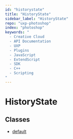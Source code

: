 ```yaml
---
id: "historystate"
title: "HistoryState"
sidebar_label: "HistoryState"
repo: "uxp-photoshop"
index: "photoshop"
keywords: "
  - Creative Cloud
  - API Documentation
  - UXP
  - Plugins
  - JavaScript
  - ExtendScript
  - SDK
  - C++
  - Scripting
"
---
```


# HistoryState

## Classes

- [default](/ps_reference/classes/HistoryState/)
